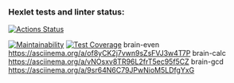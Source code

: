 ### Hexlet tests and linter status:
[![Actions Status](https://github.com/AlexandraKoroleva/frontend-project-44/actions/workflows/hexlet-check.yml/badge.svg)](https://github.com/AlexandraKoroleva/frontend-project-44/actions)

[![Maintainability](https://api.codeclimate.com/v1/badges/8bcb46feb93fc81895a8/maintainability)](https://codeclimate.com/github/AlexandraKoroleva/frontend-project-44/maintainability)
[![Test Coverage](https://api.codeclimate.com/v1/badges/8bcb46feb93fc81895a8/test_coverage)](https://codeclimate.com/github/AlexandraKoroleva/frontend-project-44/test_coverage)
 brain-even https://asciinema.org/a/of8yCK2j7vwn9sZsFVJ3w4T7P
 brain-calc https://asciinema.org/a/vNOsxv8TR96L2frT5ec95f5CZ
 brain-gcd https://asciinema.org/a/9sr64N6C79JPwNioM5LDfgYxG